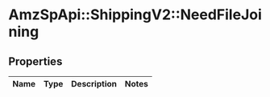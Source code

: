 # AmzSpApi::ShippingV2::NeedFileJoining

## Properties
Name | Type | Description | Notes
------------ | ------------- | ------------- | -------------

